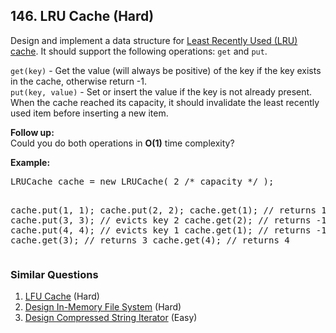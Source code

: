 <!--|This file generated by command(leetcode description); DO NOT EDIT.    |-->
<!--+----------------------------------------------------------------------+-->
<!--|@author    Openset <openset.wang@gmail.com>                           |-->
<!--|@link      https://github.com/openset                                 |-->
<!--|@home      https://github.com/openset/leetcode                        |-->
<!--+----------------------------------------------------------------------+-->

## 146. LRU Cache (Hard)

<p>
Design and implement a data structure for <a href="https://en.wikipedia.org/wiki/Cache_replacement_policies#LRU" target="_blank">Least Recently Used (LRU) cache</a>. It should support the following operations: <code>get</code> and <code>put</code>.
</p>

<p>
<code>get(key)</code> - Get the value (will always be positive) of the key if the key exists in the cache, otherwise return -1.<br>
<code>put(key, value)</code> - Set or insert the value if the key is not already present. When the cache reached its capacity, it should invalidate the least recently used item before inserting a new item.
</p>

<p><b>Follow up:</b><br />
Could you do both operations in <b>O(1)</b> time complexity?</p>

<p><b>Example:</b>
<pre>
LRUCache cache = new LRUCache( 2 /* capacity */ );

cache.put(1, 1);
cache.put(2, 2);
cache.get(1);       // returns 1
cache.put(3, 3);    // evicts key 2
cache.get(2);       // returns -1 (not found)
cache.put(4, 4);    // evicts key 1
cache.get(1);       // returns -1 (not found)
cache.get(3);       // returns 3
cache.get(4);       // returns 4
</pre>
</p>

### Similar Questions
  1. [LFU Cache](https://github.com/openset/leetcode/tree/master/problems/lfu-cache) (Hard)
  1. [Design In-Memory File System](https://github.com/openset/leetcode/tree/master/problems/design-in-memory-file-system) (Hard)
  1. [Design Compressed String Iterator](https://github.com/openset/leetcode/tree/master/problems/design-compressed-string-iterator) (Easy)
